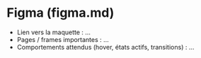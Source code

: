 # Figma (figma.md)

- Lien vers la maquette : …
- Pages / frames importantes : …
- Comportements attendus (hover, états actifs, transitions) : …
